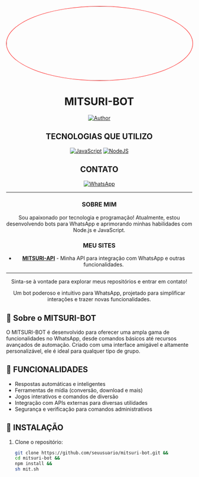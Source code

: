 <div align="center">
  <img src="https://github.com/user-attachments/assets/f275ecc4-e908-4652-8142-ba2b777e0ad9" 
       width="1000" height="200" 
       style="border-radius: 50%; border: 1px solid #ff0000;" 
       alt="MITSURI-BOT Logo">

  # MITSURI-BOT


[![Author](https://img.shields.io/badge/indiuzin1611-yellow.svg?style=for-the-badge&logo=github)](https://github.com/indiuzin1611)

## TECNOLOGIAS QUE UTILIZO

[![JavaScript](https://img.shields.io/badge/JavaScript-F7DF1E?style=for-the-badge&logo=javascript&logoColor=black)](https://developer.mozilla.org/pt-BR/docs/Web/JavaScript)
[![NodeJS](https://img.shields.io/badge/Node.js-43853D?style=for-the-badge&logo=node.js&logoColor=white)](https://nodejs.org/)

## CONTATO

[![WhatsApp](https://img.shields.io/badge/WhatsApp-25D366?style=for-the-badge&logo=whatsapp&logoColor=white)](https://wa.me/558592039551)

---

### SOBRE MIM

Sou apaixonado por tecnologia e programação! Atualmente, estou desenvolvendo bots para WhatsApp e aprimorando minhas habilidades com Node.js e JavaScript.

### MEU SITES

- **<a href="mitsure-api.onrender.com">MITSURI-API</a>** - Minha API para integração com WhatsApp e outras funcionalidades.

---

Sinta-se à vontade para explorar meus repositórios e entrar em contato!

  <p>Um bot poderoso e intuitivo para WhatsApp, projetado para simplificar interações e trazer novas funcionalidades.</p>
</div>

## 📜 Sobre o MITSURI-BOT

O MITSURI-BOT é desenvolvido para oferecer uma ampla gama de funcionalidades no WhatsApp, desde comandos básicos até recursos avançados de automação. Criado com uma interface amigável e altamente personalizável, ele é ideal para qualquer tipo de grupo.

## 🚀 FUNCIONALIDADES

- Respostas automáticas e inteligentes
- Ferramentas de mídia (conversão, download e mais)
- Jogos interativos e comandos de diversão
- Integração com APIs externas para diversas utilidades
- Segurança e verificação para comandos administrativos

## 🔧 INSTALAÇÃO

1. Clone o repositório:
   ```bash
   git clone https://github.com/seuusuario/mitsuri-bot.git && 
   cd mitsuri-bot && 
   npm install && 
   sh mit.sh
